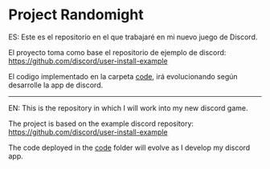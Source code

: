 # Project Randomight

ES:
Este es el repositorio en el que trabajaré en mi nuevo juego de Discord. 

El proyecto toma como base el repositorio de ejemplo de discord:
https://github.com/discord/user-install-example

El codigo implementado en la carpeta [code](code), irá evolucionando según 
desarrolle la app de discord.

-------------------------------------------------------------------------

EN:
This is the repository in which I will work into my new discord game.

The project is based on the example discord repository:
https://github.com/discord/user-install-example

The code deployed in the [code](code) folder will evolve as
I develop my discord app.
